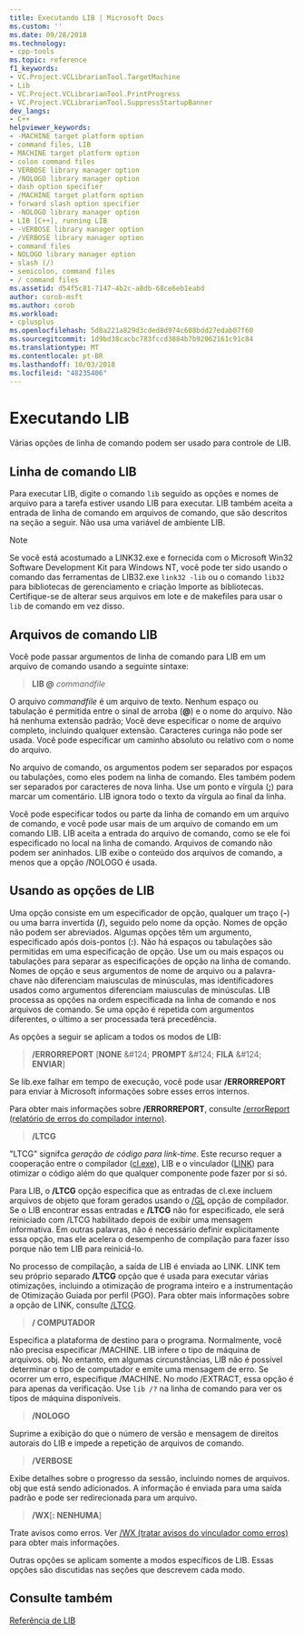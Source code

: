 ```yaml
---
title: Executando LIB | Microsoft Docs
ms.custom: ''
ms.date: 09/28/2018
ms.technology:
- cpp-tools
ms.topic: reference
f1_keywords:
- VC.Project.VCLibrarianTool.TargetMachine
- Lib
- VC.Project.VCLibrarianTool.PrintProgress
- VC.Project.VCLibrarianTool.SuppressStartupBanner
dev_langs:
- C++
helpviewer_keywords:
- -MACHINE target platform option
- command files, LIB
- MACHINE target platform option
- colon command files
- VERBOSE library manager option
- /NOLOGO library manager option
- dash option specifier
- /MACHINE target platform option
- forward slash option specifier
- -NOLOGO library manager option
- LIB [C++], running LIB
- -VERBOSE library manager option
- /VERBOSE library manager option
- command files
- NOLOGO library manager option
- slash (/)
- semicolon, command files
- / command files
ms.assetid: d54f5c81-7147-4b2c-a8db-68ce6eb1eabd
author: corob-msft
ms.author: corob
ms.workload:
- cplusplus
ms.openlocfilehash: 5d8a221a829d3cded8d974c608bdd27edab07f60
ms.sourcegitcommit: 1d9bd38cacbc783fccd3884b7b92062161c91c84
ms.translationtype: MT
ms.contentlocale: pt-BR
ms.lasthandoff: 10/03/2018
ms.locfileid: "48235406"
---
```

# <a name="running-lib"></a>Executando LIB

Várias opções de linha de comando podem ser usado para controle de LIB.

## <a name="lib-command-line"></a>Linha de comando LIB

Para executar LIB, digite o comando `lib` seguido as opções e nomes de arquivo para a tarefa estiver usando LIB para executar. LIB também aceita a entrada de linha de comando em arquivos de comando, que são descritos na seção a seguir. Não usa uma variável de ambiente LIB.

> [!NOTE]
> Se você está acostumado a LINK32.exe e fornecida com o Microsoft Win32 Software Development Kit para Windows NT, você pode ter sido usando o comando das ferramentas de LIB32.exe `link32 -lib` ou o comando `lib32` para bibliotecas de gerenciamento e criação Importe as bibliotecas. Certifique-se de alterar seus arquivos em lote e de makefiles para usar o `lib` de comando em vez disso.

## <a name="lib-command-files"></a>Arquivos de comando LIB

Você pode passar argumentos de linha de comando para LIB em um arquivo de comando usando a seguinte sintaxe:

> **LIB \@**  <em>commandfile</em>

O arquivo *commandfile* é um arquivo de texto. Nenhum espaço ou tabulação é permitida entre o sinal de arroba (**\@**) e o nome do arquivo. Não há nenhuma extensão padrão; Você deve especificar o nome de arquivo completo, incluindo qualquer extensão. Caracteres curinga não pode ser usada. Você pode especificar um caminho absoluto ou relativo com o nome do arquivo.

No arquivo de comando, os argumentos podem ser separados por espaços ou tabulações, como eles podem na linha de comando. Eles também podem ser separados por caracteres de nova linha. Use um ponto e vírgula (**;**) para marcar um comentário. LIB ignora todo o texto da vírgula ao final da linha.

Você pode especificar todos ou parte da linha de comando em um arquivo de comando, e você pode usar mais de um arquivo de comando em um comando LIB. LIB aceita a entrada do arquivo de comando, como se ele foi especificado no local na linha de comando. Arquivos de comando não podem ser aninhados. LIB exibe o conteúdo dos arquivos de comando, a menos que a opção /NOLOGO é usada.

## <a name="using-lib-options"></a>Usando as opções de LIB

Uma opção consiste em um especificador de opção, qualquer um traço (**-**) ou uma barra invertida (**/**), seguido pelo nome da opção. Nomes de opção não podem ser abreviados. Algumas opções têm um argumento, especificado após dois-pontos (**:**). Não há espaços ou tabulações são permitidas em uma especificação de opção. Use um ou mais espaços ou tabulações para separar as especificações de opção na linha de comando. Nomes de opção e seus argumentos de nome de arquivo ou a palavra-chave não diferenciam maiusculas de minúsculas, mas identificadores usados como argumentos diferenciam maiusculas de minúsculas. LIB processa as opções na ordem especificada na linha de comando e nos arquivos de comando. Se uma opção é repetida com argumentos diferentes, o último a ser processada terá precedência.

As opções a seguir se aplicam a todos os modos de LIB:

> **/ERRORREPORT** [**NONE** &AMP;#124; **PROMPT** &AMP;#124; **FILA** &AMP;#124; **ENVIAR**]

Se lib.exe falhar em tempo de execução, você pode usar **/ERRORREPORT** para enviar à Microsoft informações sobre esses erros internos.

Para obter mais informações sobre **/ERRORREPORT**, consulte [/errorReport (relatório de erros do compilador interno)](../../build/reference/errorreport-report-internal-compiler-errors.md).

> **/LTCG**

"LTCG" signifca *geração de código para link-time*. Este recurso requer a cooperação entre o compilador ([cl.exe](compiler-options.md)), LIB e o vinculador ([LINK](linker-options.md)) para otimizar o código além do que qualquer componente pode fazer por si só.

Para LIB, o **/LTCG** opção especifica que as entradas de cl.exe incluem arquivos de objeto que foram gerados usando o [/GL](gl-whole-program-optimization.md) opção de compilador. Se o LIB encontrar essas entradas e **/LTCG** não for especificado, ele será reiniciado com /LTCG habilitado depois de exibir uma mensagem informativa. Em outras palavras, não é necessário definir explicitamente essa opção, mas ele acelera o desempenho de compilação para fazer isso porque não tem LIB para reiniciá-lo.

No processo de compilação, a saída de LIB é enviada ao LINK. LINK tem seu próprio separado **/LTCG** opção que é usada para executar várias otimizações, incluindo a otimização de programa inteiro e a instrumentação de Otimização Guiada por perfil (PGO). Para obter mais informações sobre a opção de LINK, consulte [/LTCG](ltcg-link-time-code-generation.md).

> **/ COMPUTADOR**

Especifica a plataforma de destino para o programa. Normalmente, você não precisa especificar /MACHINE. LIB infere o tipo de máquina de arquivos. obj. No entanto, em algumas circunstâncias, LIB não é possível determinar o tipo de computador e emite uma mensagem de erro. Se ocorrer um erro, especifique /MACHINE. No modo /EXTRACT, essa opção é para apenas da verificação. Use `lib /?` na linha de comando para ver os tipos de máquina disponíveis.

> **/NOLOGO**

Suprime a exibição do que o número de versão e mensagem de direitos autorais do LIB e impede a repetição de arquivos de comando.

> **/VERBOSE**

Exibe detalhes sobre o progresso da sessão, incluindo nomes de arquivos. obj que está sendo adicionados. A informação é enviada para uma saída padrão e pode ser redirecionada para um arquivo.

> **/WX**[**: NENHUMA**]

Trate avisos como erros. Ver [/WX (tratar avisos do vinculador como erros)](../../build/reference/wx-treat-linker-warnings-as-errors.md) para obter mais informações.

Outras opções se aplicam somente a modos específicos de LIB. Essas opções são discutidas nas seções que descrevem cada modo.

## <a name="see-also"></a>Consulte também

[Referência de LIB](../../build/reference/lib-reference.md)
